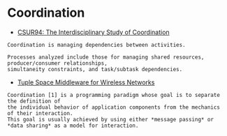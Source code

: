 # Coordination

- [CSUR94: The Interdisciplinary Study of Coordination](http://ccs.mit.edu/papers/CCSWP157.html)
```
Coordination is managing dependencies between activities.
```
```
Processes analyzed include those for managing shared resources, producer/consumer relationships, 
simultaneity constraints, and task/subtask dependencies.
```

- [Tuple Space Middleware for Wireless Networks](http://research.microsoft.com/en-us/um/people/pcosta/papers/costa09tuple.pdf)
```
Coordination [1] is a programming paradigm whose goal is to separate the definition of 
the individual behavior of application components from the mechanics of their interaction. 
This goal is usually achieved by using either *message passing* or *data sharing* as a model for interaction.
```
